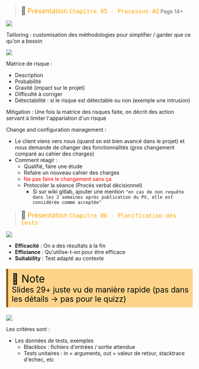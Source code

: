 > <span style="font-size: 1.5em">📖</span> <span style="color: orange; font-size: 1.3em;">Présentation `Chapitre 05 - Processus AQ`</span>
> Page 14+


![](Screen/2022-11-09-08-45-34.png)

Tailloring : customisation des méthodologies pour simplifier / garder que ce qu'on a besoin


![](Screen/2022-11-09-08-49-27.png)

Matrice de risque : 
- Description
- Probabilité
- Gravité (impact sur le projet)
- Difficulté à corriger
- Détectabilité : si le risque est détectable ou non (exemple une intrusion)

Mitigation : Une fois la matrice des risques faite, on décrit des action servant à limiter l'appariation d'un risque

Change and configuration management :
- Le client viens vers nous (quand on est bien avancé dans le projet) et nous demande de changer des fonctionnalités (gros changement comparé au cahier des charges)
- Comment réagir :
  - Qualifié, faire une étude
  - Refaire un nouveau cahier des charges
  - <span style="color: red">Ne pas faire le changement sans ça</span>
  - Protocoler la séance (Procès verbal décisionnel)
    - Si sur wiki gitlab, ajouter une mention `"en cas de non requête dans les 2 semaines après publication du PV, elle est considérée comme acceptée"`



> <span style="font-size: 1.5em">📖</span> <span style="color: orange; font-size: 1.3em;">Présentation `Chapitre 06 - Planification des tests`</span>

![](Screen/2022-11-16-09-04-11.png)

- **Efficacité** : On a des résultats à la fin
- **Efficiance** : Qu'utilise-t-on pour être efficace
- **Suitability** : Test adapté au contexte


<!-- #region NOTE BLOCK --> 
<div style="margin: 20px auto; padding: 10px; background-color: #ffd48a; border-left: 5px solid #8a5700;color: black; font-size: 2em">
<span> 📑 </span>Note<br>
<span style="font-size: 0.75em">
Slides 29+ juste vu de manière rapide (pas dans les détails -> pas pour le quizz)
</span></div>

<!-- #endregion NOTE BLOCK -->


![](Screen/2022-11-30-09-14-12.png)

Les critères sont :
- Les données de tests, exemples
  - Blackbox :  fichiers d'entrées / sortie attendue
  - Tests unitaires : in = arguments, out = valeur de retour, stacktrace d'échec, etc